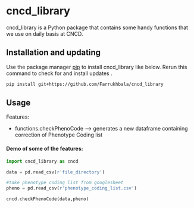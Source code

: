 # cncd_library


cncd_library is a Python package that contains some handy functions that we use on daily basis at CNCD. 


## Installation and updating
Use the package manager [pip](https://pip.pypa.io/en/stable/) to install cncd_library like below. 
Rerun this command to check for and install  updates .
```bash
pip install git+https://github.com/Farrukhbala/cncd_library
```

## Usage
Features:
* functions.checkPhenoCode  --> generates a new dataframe containing correction of Phenotype Coding list 


#### Demo of some of the features:
```python
import cncd_library as cncd

data = pd.read_csv(r'file_directory')

#take phenotype coding list from googlesheet
pheno = pd.read_csv(r'phenotype_coding_list.csv')

cncd.checkPhenoCode(data,pheno)

```
